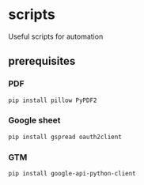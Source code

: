 # scripts
Useful scripts for automation


## prerequisites

### PDF

```bash
pip install pillow PyPDF2
```

### Google sheet

```bash
pip install gspread oauth2client

```

### GTM

```bash
pip install google-api-python-client

```